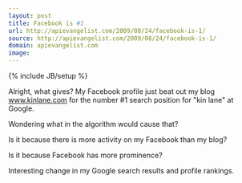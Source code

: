 ```yaml
---
layout: post
title: Facebook is #1
url: http://apievangelist.com/2009/08/24/facebook-is-1/
source: http://apievangelist.com/2009/08/24/facebook-is-1/
domain: apievangelist.com
image: 
---
```

{% include JB/setup %}<p>Alright, what gives? My Facebook profile just beat out my blog www.kinlane.com for the number #1 search position for "kin lane" at Google.<p></p>
Wondering what in the algorithm would cause that?<p></p>
Is it because there is more activity on my Facebook than my blog?<p></p>
Is it because Facebook has more prominence?<p></p>
Interesting change in my Google search results and profile rankings.</p>
